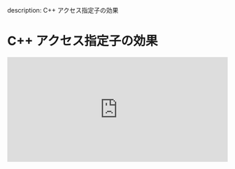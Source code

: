 description: C++ アクセス指定子の効果

# C++ アクセス指定子の効果

<iframe width="100%" height="240px" frameborder="0" src="https://docs.google.com/spreadsheets/d/e/2PACX-1vRKQtM54HjzIUlZdEjnuCqC7TXBrdDcD2wueZBzpZ9sdSBzkbaCXcyhn3QqqlKKOXbWjohw60BKVhTi/pubhtml?gid=0&amp;single=true&amp;widget=false&amp;headers=false&amp;chrome=false"></iframe>

